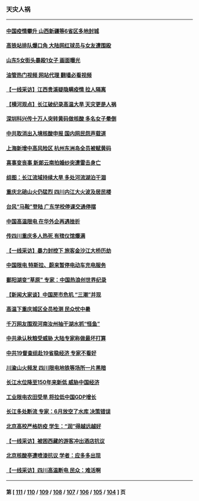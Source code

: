### 天灾人祸
---
#### [中国疫情攀升 山西新疆等6省区多地封城](../../pages/ncid280/n13810674.md?08270445) 
#### [高铁站排队爆口角 大陆网红球员与女友遭围殴](../../pages/ncid280/n13810748.md?08270445) 
#### [山东5女街头暴殴1女子 画面曝光](../../pages/ncid280/n13810685.md?08270445) 
#### [油管热门视频 网站代理 翻墙必看视频](http://209.222.30.114:81/youtube.html?08270445)
#### [【一线采访】江西贵溪疑隐瞒疫情 拉人隔离](../../pages/ncid280/n13810329.md?08270445) 
#### [【横河观点】长江破纪录高温大旱 天灾更是人祸](../../pages/ncid280/n13810280.md?08270445) 
#### [深圳科兴传十万人突转黄码做核酸 多名女子晕倒](../../pages/ncid280/n13810082.md?08270445) 
#### [中共取消出入境核酸申报 国内网民怨声载道](../../pages/ncid280/n13810120.md?08270445) 
#### [上海新增中高风险区 杭州东洲岛全员被赋黄码](../../pages/ncid280/n13809718.md?08270445) 
#### [喜事变丧事 新郞云南拍婚纱突遭雷击身亡](../../pages/ncid280/n13809786.md?08270445) 
#### [组图：长江流域持续大旱 多处河流湖泊干涸](../../pages/ncid280/n13809754.md?08270445) 
#### [重庆北碚山火仍猛烈 四川内江大火波及居民楼](../../pages/ncid280/n13809556.md?08270445) 
#### [台风“马鞍”登陆 广东学校停课交通停摆](../../pages/ncid280/n13809483.md?08270445) 
#### [中国高温限电 在华外企再遇挫折](../../pages/ncid280/n13809436.md?08270445) 
#### [传四川重庆多人热死 有殡仪馆爆满](../../pages/ncid280/n13809234.md?08270445) 
#### [【一线采访】暴力封控下 旅客金沙江大桥历劫](../../pages/ncid280/n13809041.md?08270445) 
#### [中国限电 特斯拉、蔚来暂停电动车充电服务](../../pages/ncid280/n13809217.md?08270445) 
#### [鄱阳湖变“草原” 专家：中国热浪创世界纪录](../../pages/ncid280/n13809177.md?08270445) 
#### [【新闻大家谈】中国房市危机 “三潮”并现](../../pages/ncid280/n13809173.md?08270445) 
#### [高温下重庆城区全员检测 民众忧中暑](../../pages/ncid280/n13809018.md?08270445) 
#### [千万网友围观河南汝州抽干湖水抓“怪鱼”](../../pages/ncid280/n13809037.md?08270445) 
#### [中共承认秋粮受威胁 大陆专家称做最坏打算](../../pages/ncid280/n13808903.md?08270445) 
#### [中共19督查组赴19省稳经济 专家不看好](../../pages/ncid280/n13809003.md?08270445) 
#### [川渝山火频发 四川限电地铁等场所一片黑暗](../../pages/ncid280/n13808981.md?08270445) 
#### [长江水位降至150年来新低 威胁中国经济](../../pages/ncid280/n13808965.md?08270445) 
#### [工业限电农田受旱 将拉低中国GDP增长](../../pages/ncid280/n13808899.md?08270445) 
#### [长江多处断流 专家：6月放空了水库 决策错误](../../pages/ncid280/n13808766.md?08270445) 
#### [北京高校严格防疫 学生：“润”得越远越好](../../pages/ncid280/n13808548.md?08270445) 
#### [【一线采访】被困西藏的游客冲出酒店抗议](../../pages/ncid280/n13807695.md?08270445) 
#### [北京核酸亭遭喷漆抗议 学者：应多多出现](../../pages/ncid280/n13808352.md?08270445) 
#### [【一线采访】四川高温断电 民众：难活啊](../../pages/ncid280/n13808249.md?08270445) 

---
#### 第 [ [111](./111.md?08270445) / [110](./110.md?08270445) / [109](./109.md?08270445) / [108](./108.md?08270445) / [107](./107.md?08270445) / [106](./106.md?08270445) / [105](./105.md?08270445) / [104](./104.md?08270445) ] 页
